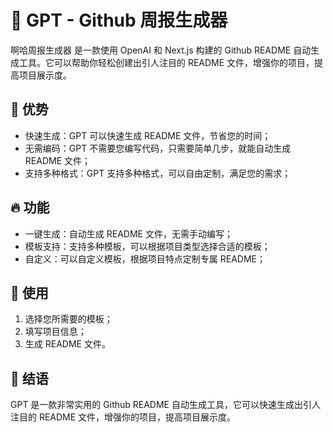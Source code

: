 # :rocket: GPT - Github 周报生成器

啊哈周报生成器 是一款使用 OpenAI 和 Next.js 构建的 Github README 自动生成工具。它可以帮助你轻松创建出引人注目的 README 文件，增强你的项目，提高项目展示度。

## :star2: 优势

- 快速生成：GPT 可以快速生成 README 文件，节省您的时间；
- 无需编码：GPT 不需要您编写代码，只需要简单几步，就能自动生成 README 文件；
- 支持多种格式：GPT 支持多种格式，可以自由定制，满足您的需求；

## :fire: 功能

- 一键生成：自动生成 README 文件，无需手动编写；
- 模板支持：支持多种模板，可以根据项目类型选择合适的模板；
- 自定义：可以自定义模板，根据项目特点定制专属 README；

## :hammer: 使用

1. 选择您所需要的模板；
2. 填写项目信息；
3. 生成 README 文件。

## :tada: 结语

GPT 是一款非常实用的 Github README 自动生成工具，它可以快速生成出引人注目的 README 文件，增强你的项目，提高项目展示度。
